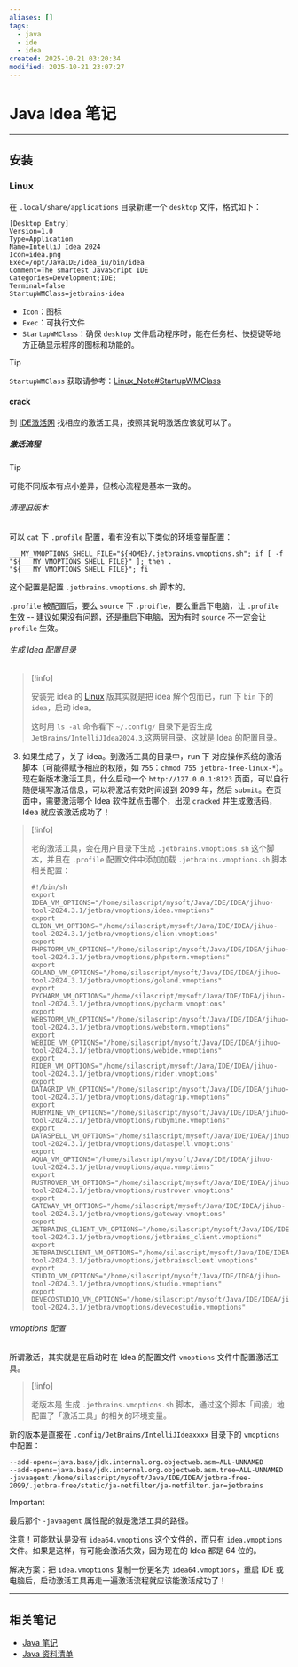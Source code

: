```yaml
---
aliases: []
tags:
  - java
  - ide
  - idea
created: 2025-10-21 03:20:34
modified: 2025-10-21 23:07:27
---
```


# Java Idea 笔记

---

## 安装

### Linux

在 `.local/share/applications` 目录新建一个 `desktop` 文件，格式如下：

```desktop
[Desktop Entry]
Version=1.0
Type=Application
Name=IntelliJ Idea 2024
Icon=idea.png
Exec=/opt/JavaIDE/idea_iu/bin/idea
Comment=The smartest JavaScript IDE
Categories=Development;IDE;
Terminal=false
StartupWMClass=jetbrains-idea
```

* `Icon`：图标
* `Exec`：可执行文件
* `StartupWMClass`：确保 `desktop` 文件启动程序时，能在任务栏、快捷键等地方正确显示程序的图标和功能的。
> [!tip] 
> 
> `StartupWMClass` 获取请参考：[Linux_Note#StartupWMClass](../../Linux/Linux_Note.md#StartupWMClass)

#### crack

到 [IDE激活网](https://blog.idejihuo.com) 找相应的激活工具，按照其说明激活应该就可以了。

##### 激活流程

> [!tip] 
> 
> 可能不同版本有点小差异，但核心流程是基本一致的。

###### 清理旧版本

可以 `cat` 下 `.profile` 配置，看有没有以下类似的环境变量配置：

`___MY_VMOPTIONS_SHELL_FILE="${HOME}/.jetbrains.vmoptions.sh"; if [ -f "${___MY_VMOPTIONS_SHELL_FILE}" ]; then . "${___MY_VMOPTIONS_SHELL_FILE}"; fi`

这个配置是配置 `.jetbrains.vmoptions.sh` 脚本的。

`.profile` 被配置后，要么 `source` 下 `.proifle`，要么重启下电脑，让 `.profile` 生效 -- 建议如果没有问题，还是重启下电脑，因为有时 `source` 不一定会让 `profile` 生效。

###### 生成 Idea 配置目录
> [!info] 
> 
> 安装完 idea 的 [Linux](../../Linux/Linux_Note.md) 版其实就是把 idea 解个包而已，run 下 `bin` 下的 `idea`，启动 idea。
> 
> 这时用 `ls -al` 命令看下 `~/.config/` 目录下是否生成 `JetBrains/IntelliJIdea2024.3`,这两层目录。这就是 Idea 的配置目录。

3. 如果生成了，关了 idea。到激活工具的目录中，run 下 对应操作系统的激活脚本（可能得赋予相应的权限，如 `755`：`chmod 755 jetbra-free-linux-*`）。现在新版本激活工具，什么启动一个 `http://127.0.0.1:8123` 页面，可以自行随便填写激活信息，可以将激活有效时间设到 2099 年，然后 `submit`。在页面中，需要激活哪个 Idea 软件就点击哪个，出现 `cracked` 并生成激活码，Idea 就应该激活成功了！

> [!info] 
> 
> 老的激活工具，会在用户目录下生成 `.jetbrains.vmoptions.sh` 这个脚本，并且在 `.profile` 配置文件中添加加载 `.jetbrains.vmoptions.sh` 脚本相关配置：
>
>```shell
>#!/bin/sh
>export IDEA_VM_OPTIONS="/home/silascript/mysoft/Java/IDE/IDEA/jihuo-tool-2024.3.1/jetbra/vmoptions/idea.vmoptions"
>export CLION_VM_OPTIONS="/home/silascript/mysoft/Java/IDE/IDEA/jihuo-tool-2024.3.1/jetbra/vmoptions/clion.vmoptions"
>export PHPSTORM_VM_OPTIONS="/home/silascript/mysoft/Java/IDE/IDEA/jihuo-tool-2024.3.1/jetbra/vmoptions/phpstorm.vmoptions"
>export GOLAND_VM_OPTIONS="/home/silascript/mysoft/Java/IDE/IDEA/jihuo-tool-2024.3.1/jetbra/vmoptions/goland.vmoptions"
>export PYCHARM_VM_OPTIONS="/home/silascript/mysoft/Java/IDE/IDEA/jihuo-tool-2024.3.1/jetbra/vmoptions/pycharm.vmoptions"
>export WEBSTORM_VM_OPTIONS="/home/silascript/mysoft/Java/IDE/IDEA/jihuo-tool-2024.3.1/jetbra/vmoptions/webstorm.vmoptions"
>export WEBIDE_VM_OPTIONS="/home/silascript/mysoft/Java/IDE/IDEA/jihuo-tool-2024.3.1/jetbra/vmoptions/webide.vmoptions"
>export RIDER_VM_OPTIONS="/home/silascript/mysoft/Java/IDE/IDEA/jihuo-tool-2024.3.1/jetbra/vmoptions/rider.vmoptions"
>export DATAGRIP_VM_OPTIONS="/home/silascript/mysoft/Java/IDE/IDEA/jihuo-tool-2024.3.1/jetbra/vmoptions/datagrip.vmoptions"
>export RUBYMINE_VM_OPTIONS="/home/silascript/mysoft/Java/IDE/IDEA/jihuo-tool-2024.3.1/jetbra/vmoptions/rubymine.vmoptions"
>export DATASPELL_VM_OPTIONS="/home/silascript/mysoft/Java/IDE/IDEA/jihuo-tool-2024.3.1/jetbra/vmoptions/dataspell.vmoptions"
>export AQUA_VM_OPTIONS="/home/silascript/mysoft/Java/IDE/IDEA/jihuo-tool-2024.3.1/jetbra/vmoptions/aqua.vmoptions"
>export RUSTROVER_VM_OPTIONS="/home/silascript/mysoft/Java/IDE/IDEA/jihuo-tool-2024.3.1/jetbra/vmoptions/rustrover.vmoptions"
>export GATEWAY_VM_OPTIONS="/home/silascript/mysoft/Java/IDE/IDEA/jihuo-tool-2024.3.1/jetbra/vmoptions/gateway.vmoptions"
>export JETBRAINS_CLIENT_VM_OPTIONS="/home/silascript/mysoft/Java/IDE/IDEA/jihuo-tool-2024.3.1/jetbra/vmoptions/jetbrains_client.vmoptions"
>export JETBRAINSCLIENT_VM_OPTIONS="/home/silascript/mysoft/Java/IDE/IDEA/jihuo-tool-2024.3.1/jetbra/vmoptions/jetbrainsclient.vmoptions"
>export STUDIO_VM_OPTIONS="/home/silascript/mysoft/Java/IDE/IDEA/jihuo-tool-2024.3.1/jetbra/vmoptions/studio.vmoptions"
>export DEVECOSTUDIO_VM_OPTIONS="/home/silascript/mysoft/Java/IDE/IDEA/jihuo-tool-2024.3.1/jetbra/vmoptions/devecostudio.vmoptions"
> ```
>

###### vmoptions 配置

所谓激活，其实就是在启动时在 Idea 的配置文件 `vmoptions` 文件中配置激活工具。

> [!info] 
> 
> 老版本是 生成 `.jetbrains.vmoptions.sh` 脚本，通过这个脚本「间接」地配置了「激活工具」的相关的环境变量。

新的版本是直接在 `.config/JetBrains/IntelliJIdeaxxxx` 目录下的 `vmoptions` 中配置：

```properties
--add-opens=java.base/jdk.internal.org.objectweb.asm=ALL-UNNAMED
--add-opens=java.base/jdk.internal.org.objectweb.asm.tree=ALL-UNNAMED
-javaagent:/home/silascript/mysoft/Java/IDE/IDEA/jetbra-free-2099/.jetbra-free/static/ja-netfilter/ja-netfilter.jar=jetbrains
```

> [!important] 
> 
> 最后那个 `-javaagent` 属性配的就是激活工具的路径。
> 
> 注意！可能默认是没有 `idea64.vmoptions` 这个文件的，而只有 `idea.vmoptions` 文件。如果是这样，有可能会激活失效，因为现在的 Idea 都是 64 位的。
> 
> 解决方案：把 `idea.vmoptions` 复制一份更名为 `idea64.vmoptions`，重启 IDE 或电脑后，启动激活工具再走一遍激活流程就应该能激活成功了！

---

## 相关笔记

* [Java 笔记](../Java_Note.md)
* [Java 资料清单](../Java_Material.md)